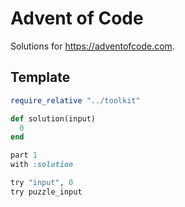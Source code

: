 # Advent of Code

Solutions for https://adventofcode.com.

## Template

```ruby
require_relative "../toolkit"

def solution(input)
  0
end

part 1
with :solution

try "input", 0
try puzzle_input
```
